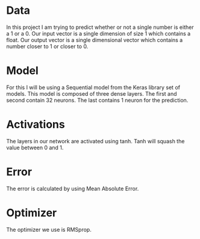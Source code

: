 # Data
In this project I am trying to predict whether or not a single number
is either a 1 or a 0. Our input vector is a single dimension of size 1
which contains a float. Our output vector is a single dimensional vector which contains a number closer to 1 or closer to 0.

# Model
For this I will be using a Sequential model from the Keras library set of models. This model is composed of three dense layers. The first and second contain 32 neurons. The last contains 1 neuron for the prediction.

# Activations
The layers in our network are activated using tanh. Tanh will squash the value between 0 and 1.

# Error
The error is calculated by using Mean Absolute Error.

# Optimizer
The optimizer we use is RMSprop.
